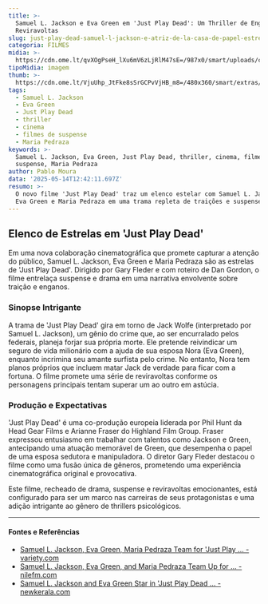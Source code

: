 ```yaml
---
title: >-
  Samuel L. Jackson e Eva Green em 'Just Play Dead': Um Thriller de Enganos e
  Reviravoltas
slug: just-play-dead-samuel-l-jackson-e-atriz-de-la-casa-de-papel-estrelaro-filme
categoria: FILMES
midia: >-
  https://cdn.ome.lt/qvXOgPseH_lXu6mV6zLjRlM47sE=/987x0/smart/uploads/conteudo/fotos/Design_sem_nome_-_2025-05-13T215531.738.png
tipoMidia: imagem
thumb: >-
  https://cdn.ome.lt/VjuUhp_JtFke8sSrGCPvVjHB_m8=/480x360/smart/extras/conteudos/Design_sem_nome_-_2025-05-13T215531.738.png
tags:
  - Samuel L. Jackson
  - Eva Green
  - Just Play Dead
  - thriller
  - cinema
  - filmes de suspense
  - Maria Pedraza
keywords: >-
  Samuel L. Jackson, Eva Green, Just Play Dead, thriller, cinema, filmes de
  suspense, Maria Pedraza
author: Pablo Moura
data: '2025-05-14T12:42:11.697Z'
resumo: >-
  O novo filme 'Just Play Dead' traz um elenco estelar com Samuel L. Jackson,
  Eva Green e Maria Pedraza em uma trama repleta de traições e suspense.
---
```


## Elenco de Estrelas em 'Just Play Dead'

Em uma nova colaboração cinematográfica que promete capturar a atenção do público, Samuel L. Jackson, Eva Green e Maria Pedraza são as estrelas de 'Just Play Dead'. Dirigido por Gary Fleder e com roteiro de Dan Gordon, o filme entrelaça suspense e drama em uma narrativa envolvente sobre traição e enganos.

### Sinopse Intrigante

A trama de 'Just Play Dead' gira em torno de Jack Wolfe (interpretado por Samuel L. Jackson), um gênio do crime que, ao ser encurralado pelos federais, planeja forjar sua própria morte. Ele pretende reivindicar um seguro de vida milionário com a ajuda de sua esposa Nora (Eva Green), enquanto incrimina seu amante surfista pelo crime. No entanto, Nora tem planos próprios que incluem matar Jack de verdade para ficar com a fortuna. O filme promete uma série de reviravoltas conforme os personagens principais tentam superar um ao outro em astúcia.

### Produção e Expectativas

'Just Play Dead' é uma co-produção europeia liderada por Phil Hunt da Head Gear Films e Arianne Fraser do Highland Film Group. Fraser expressou entusiasmo em trabalhar com talentos como Jackson e Green, antecipando uma atuação memorável de Green, que desempenha o papel de uma esposa sedutora e manipuladora. O diretor Gary Fleder destacou o filme como uma fusão única de gêneros, prometendo uma experiência cinematográfica original e provocativa.

Este filme, recheado de drama, suspense e reviravoltas emocionantes, está configurado para ser um marco nas carreiras de seus protagonistas e uma adição intrigante ao gênero de thrillers psicológicos.

---

#### Fontes e Referências

- [Samuel L. Jackson, Eva Green, Maria Pedraza Team for 'Just Play ... - variety.com](https://variety.com/2025/film/global/samuel-l-jackson-eva-green-maria-pedraza-just-play-dead-1236395688/)
- [Samuel L. Jackson, Eva Green, and Maria Pedraza Team Up for ... - nilefm.com](https://nilefm.com/entertainment/article/12145/samuel-l-jackson-eva-green-and-maria-pedraza-team-up-for-twisted-thriller-just-play-dead-)
- [Samuel L. Jackson and Eva Green Star in 'Just Play Dead ... - newkerala.com](https://www.newkerala.com/news/o/samuel-jackson-eva-green-maria-pedraza-team-play-dead-920)
